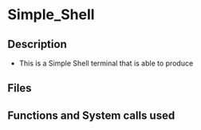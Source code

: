 # Simple_Shell
## Description

 - This is a Simple Shell terminal that is able to produce 

## Files

## Functions and System calls used
<!--stackedit_data:
eyJoaXN0b3J5IjpbMTg5NDMyOTk2MCwtMTM0MzQ5ODYsMTQwND
Q0MTMzNSwzODkzNjU3ODddfQ==
-->